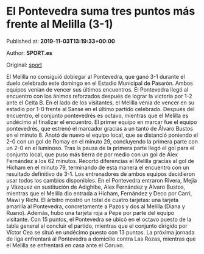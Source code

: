 
# El Pontevedra suma tres puntos más frente al Melilla (3-1)

Published at: **2019-11-03T13:19:33+00:00**

Author: **SPORT.es**

Original: [sport](https://www.sport.es/es/noticias/segunda-division-b/el-pontevedrasuma-tres-puntos-mas-frente-al-melilla-3-1-7712591)

El Melilla no consiguió doblegar al Pontevedra, que ganó 3-1 durante el duelo celebrado este domingo en el Estadio Municipal de Pasarón. Ambos equipos venían de vencer sus últimos encuentros. El Pontevedra llegó al encuentro con los ánimos reforzados después de lograr la victoria por 1-2 ante el Celta B. En el lado de los visitantes, el Melilla venía de vencer en su estadio por 1-0 frente al Sanse en el último partido celebrado. Después del encuentro, el conjunto pontevedrés es octavo, mientras que el Melilla es undécimo al finalizar el encuentro.
El primer equipo en marcar fue el equipo pontevedrés, que estrenó el marcador gracias a un tanto de Álvaro Bustos en el minuto 8. Anotó de nuevo el equipo local, que se distanció poniendo el 2-0 con un gol de Romay en el minuto 29, concluyendo la primera parte con un 2-0 en el luminoso.
Tras la pausa de la primera parte llegó el gol para el conjunto local, que puso más tierra de por medio con un gol de Alex Fernández a los 62 minutos. Recortó diferencias el Melilla gracias al gol de Hicham en el minuto 79, terminando de esta manera el encuentro con un resultado definitivo de 3-1.
Los entrenadores de ambos equipos decidieron usar todos los cambios disponibles. En el Pontevedra entraron Rivera, Mejia y Vázquez en sustitución de Adighibe, Alex Fernández y Álvaro Bustos, mientras que el Melilla dio entrada a Hicham, Fernández y Deco por Carri, Mawi y Richi.
El árbitro mostró un total de cuatro tarjetas: una tarjeta amarilla al Pontevedra, concretamente a Pazos y dos al Melilla (Diana y Ruano). Además, hubo una tarjeta roja a Pepe por parte del equipo visitante.
Con 15 puntos, el Pontevedra se ubicó en el octavo puesto de la tabla general al concluir el partido, mientras que el conjunto dirigido por Víctor Cea se situó en undécimo puesto con 13 puntos.
La próxima jornada de liga enfrentará al Pontevedra a domicilio contra Las Rozas, mientras que el Melilla se enfrentará en casa ante el Coruxo.

